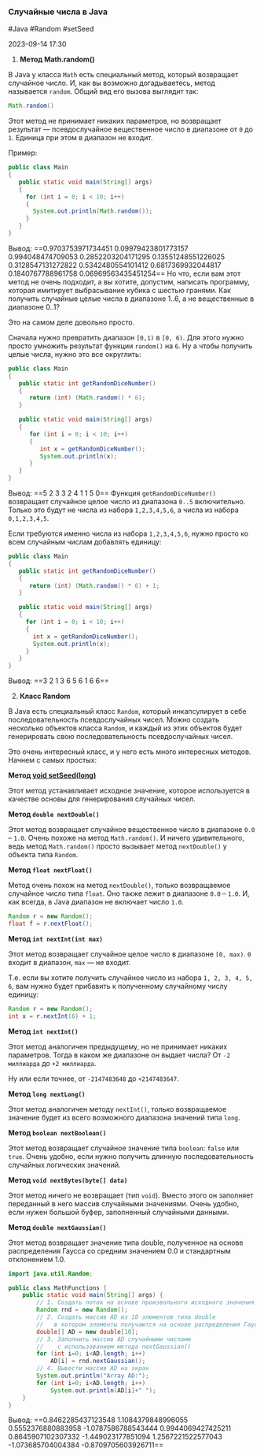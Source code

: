 ### Случайные числа в Java ###

#Java #Random  #setSeed 

2023-09-14 17:30

1. **Метод Math.random()**

В Java у класса `Math` есть специальный метод, который возвращает случайное число. И, как вы возможно догадываетесь, метод называется `random`. Общий вид его вызова выглядит так:
```java
Math.random()
```
Этот метод не принимает никаких параметров, но возвращает результат — псевдослучайное вещественное число в диапазоне от `0` до `1`. Единица при этом в диапазон не входит.

Пример:
```java
public class Main
{
   public static void main(String[] args)
   {
     for (int i = 0; i < 10; i++)
     {
       System.out.println(Math.random());
     }
   }
}
```
Вывод:
==0.9703753971734451
0.09979423801773157
0.994048474709053
0.2852203204171295
0.13551248551226025
0.3128547131272822
0.5342480554101412
0.6817369932044817
0.1840767788961758
0.06969563435451254==
Но что, если вам этот метод не очень подходит, а вы хотите, допустим, написать программу, которая имитирует выбрасывание кубика с шестью гранями. Как получить случайные целые числа в диапазоне 1..6, а не вещественные в диапазоне 0..1?

Это на самом деле довольно просто.

Сначала нужно превратить диапазон `[0,1)` в `[0, 6)`. Для этого нужно просто умножить результат функции `random()` на `6`. Ну а чтобы получить целые числа, нужно это все округлить:
```java
public class Main
{
   public static int getRandomDiceNumber()
   {
      return (int) (Math.random() * 6);
   }

   public static void main(String[] args)
   {
      for (int i = 0; i < 10; i++)
      {
         int x = getRandomDiceNumber();
         System.out.println(x);
      }
   }
}
```
Вывод:
==5
2
3
3
2
4
1
1
5
0==
Функция `getRandomDiceNumber()` возвращает случайное целое число из диапазона `0..5` включительно. Только это будут не числа из набора `1,2,3,4,5,6`, а числа из набора `0,1,2,3,4,5`.

Если требуются именно числа из набора `1,2,3,4,5,6`, нужно просто ко всем случайным числам добавлять единицу:
```java
public class Main
{
   public static int getRandomDiceNumber()
   {
      return (int) (Math.random() * 6) + 1;
   }

   public static void main(String[] args)
   {
     for (int i = 0; i < 10; i++)
     {
       int x = getRandomDiceNumber();
       System.out.println(x);
     }
   }
}
```
Вывод:
==3
2
1
3
6
5
6
1
6
6==

2. **Класс Random**

В Java есть специальный класс `Random`, который инкапсулирует в себе последовательность псевдослучайных чисел. Можно создать несколько объектов класса `Random`, и каждый из этих объектов будет генерировать свою последовательность псевдослучайных чисел.

Это очень интересный класс, и у него есть много интересных методов. Начнем с самых простых:

**Метод [void setSeed(long)]()**

Этот метод устанавливает исходное значение, которое используется в качестве основы для генерирования случайных чисел.

**Метод `double nextDouble()`**

Этот метод возвращает случайное вещественное число в диапазоне `0.0` – `1.0`. Очень похоже на метод `Math.random()`. И ничего удивительного, ведь метод `Math.random()` просто вызывает метод `nextDouble()` у объекта типа `Random`.

**Метод `float nextFloat()`**

Метод очень похож на метод `nextDouble()`, только возвращаемое случайное число типа `float`. Оно также лежит в диапазоне `0.0` – `1.0`. И, как всегда, в Java диапазон не включает число `1.0`.
```java
Random r = new Random();
float f = r.nextFloat();
```
**Метод `int nextInt(int max)`**

Этот метод возвращает случайное целое число в диапазоне `[0, max)`. `0` входит в диапазон, `max` — не входит.

Т.е. если вы хотите получить случайное число из набора `1, 2, 3, 4, 5, 6`, вам нужно будет прибавить к полученному случайному числу единицу:

```java
Random r = new Random();
int x = r.nextInt(6) + 1;
```

**Метод `int nextInt()`**

Этот метод аналогичен предыдущему, но не принимает никаких параметров. Тогда в каком же диапазоне он выдает числа? От `-2 миллиарда` до `+2 миллиарда`.

Ну или если точнее, от `-2147483648` до `+2147483647`.

**Метод `long nextLong()`**

Этот метод аналогичен методу `nextInt()`, только возвращаемое значение будет из всего возможного диапазона значений типа `long`.

**Метод `boolean nextBoolean()`**

Этот метод возвращает случайное значение типа `boolean`: `false` или `true`. Очень удобно, если нужно получить длинную последовательность случайных логических значений.

**Метод `void nextBytes(byte[] data)`**

Этот метод ничего не возвращает (тип `void`). Вместо этого он заполняет переданный в него массив случайными значениями. Очень удобно, если нужен большой буфер, заполненный случайными данными.

**Метод `double nextGaussian()`**

Этот метод возвращает значение типа double, полученное на основе распределения Гаусса со средним значением 0.0 и стандартным отклонением 1.0.

```java
import java.util.Random;

public class MathFunctions {
	public static void main(String[] args) {
	    // 1. Создать поток на основе произвольного исходного значения
	    Random rnd = new Random();
	    // 2. Создать массив AD из 10 элементов типа double
	    //   в котором элементы получаются на основе распределения Гаусса
	    double[] AD = new double[10];
	    // 3. Заполнить массив AD случайными числами
	    //    с использованием метода nextGaussian()
	    for (int i=0; i<AD.length; i++)
		    AD[i] = rnd.nextGaussian();
	    // 4. Вывести массив AD на экран
	    System.out.println("Array AD:");
	    for (int i=0; i<AD.length; i++)
		    System.out.println(AD[i]+" ");
    }
}
```
Вывод:
==0.8462285437123548
1.1084379848996055
0.5552376880883958
-1.0787586788543444
0.9944069427425211
0.8645907102307332
-1.449023177851094
1.2567221522577043
-1.073685704004384
-0.8709705603926711==